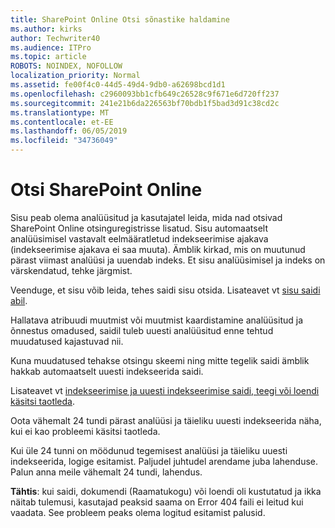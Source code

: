 ```yaml
---
title: SharePoint Online Otsi sõnastike haldamine
ms.author: kirks
author: Techwriter40
ms.audience: ITPro
ms.topic: article
ROBOTS: NOINDEX, NOFOLLOW
localization_priority: Normal
ms.assetid: fe00f4c0-44d5-49d4-9db0-a62698bcd1d1
ms.openlocfilehash: c2960093bb1cfb649c26528c9f671e6d720ff237
ms.sourcegitcommit: 241e21b6da226563bf70bdb1f5bad3d91c38cd2c
ms.translationtype: MT
ms.contentlocale: et-EE
ms.lasthandoff: 06/05/2019
ms.locfileid: "34736049"
---
```

# <a name="search-in-sharepoint-online"></a>Otsi SharePoint Online

Sisu peab olema analüüsitud ja kasutajatel leida, mida nad otsivad SharePoint Online otsinguregistrisse lisatud. Sisu automaatselt analüüsimisel vastavalt eelmääratletud indekseerimise ajakava (indekseerimise ajakava ei saa muuta). Ämblik kirkad, mis on muutunud pärast viimast analüüsi ja uuendab indeks. Et sisu analüüsimisel ja indeks on värskendatud, tehke järgmist.

Veenduge, et sisu võib leida, tehes saidi sisu otsida. Lisateavet vt [sisu saidi abil](https://docs.microsoft.com/en-us/sharepoint/make-site-content-searchable).

Hallatava atribuudi muutmist või muutmist kaardistamine analüüsitud ja õnnestus omadused, saidil tuleb uuesti analüüsitud enne tehtud muudatused kajastuvad nii. 

Kuna muudatused tehakse otsingu skeemi ning mitte tegelik saidi ämblik hakkab automaatselt uuesti indekseerida saidi. 

Lisateavet vt [indekseerimise ja uuesti indekseerimise saidi, teegi või loendi käsitsi taotleda](https://docs.microsoft.com/en-us/sharepoint/crawl-site-conten).

 Oota vähemalt 24 tundi pärast analüüsi ja täieliku uuesti indekseerida näha, kui ei kao probleemi käsitsi taotleda. 

Kui üle 24 tunni on möödunud tegemisest analüüsi ja täieliku uuesti indekseerida, logige esitamist. Paljudel juhtudel arendame juba lahenduse. Palun anna meile vähemalt 24 tundi, lahendus.

**Tähtis**: kui saidi, dokumendi (Raamatukogu) või loendi oli kustutatud ja ikka näitab tulemusi, kasutajad peaksid saama on Error 404 faili ei leitud kui vaadata. See probleem peaks olema logitud esitamist palusid. 



